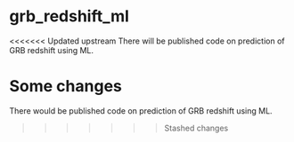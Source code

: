 # grb_redshift_ml
<<<<<<< Updated upstream
There will be published code on prediction of GRB redshift using ML.

Some changes
=======
There would be published code on prediction of GRB redshift using ML.
>>>>>>> Stashed changes
